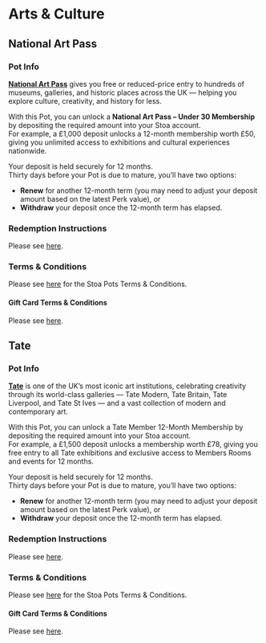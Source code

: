 # Arts & Culture

## National Art Pass

### Pot Info

[**National Art Pass**](https://www.artfund.org/national-art-pass) gives you free or reduced-price entry to hundreds of museums, galleries, and historic places across the UK — helping you explore culture, creativity, and history for less.

With this Pot, you can unlock a **National Art Pass – Under 30 Membership** by depositing the required amount into your Stoa account.\
For example, a £1,000 deposit unlocks a 12-month membership worth £50, giving you unlimited access to exhibitions and cultural experiences nationwide.

Your deposit is held securely for 12 months.\
Thirty days before your Pot is due to mature, you’ll have two options:

* **Renew** for another 12-month term (you may need to adjust your deposit amount based on the latest Perk value), or
* **Withdraw** your deposit once the 12-month term has elapsed.

### Redemption Instructions

Please see [here](../perk-redemption-instructions-list/arts-and-culture.md#national-art-pass).

### Terms & Conditions

Please see [here](https://app.stoa.money/terms-and-conditions) for the Stoa Pots Terms & Conditions.

#### Gift Card Terms & Conditions

Please see [here](https://www.artfund.org/terms-and-conditions/national-art-pass-terms-conditions).

## Tate

### Pot Info

[**Tate**](https://www.tate.org.uk) is one of the UK’s most iconic art institutions, celebrating creativity through its world-class galleries — Tate Modern, Tate Britain, Tate Liverpool, and Tate St Ives — and a vast collection of modern and contemporary art.

With this Pot, you can unlock a Tate Member 12-Month Membership by depositing the required amount into your Stoa account.\
For example, a £1,500 deposit unlocks a membership worth £78, giving you free entry to all Tate exhibitions and exclusive access to Members Rooms and events for 12 months.

Your deposit is held securely for 12 months.\
Thirty days before your Pot is due to mature, you’ll have two options:

* **Renew** for another 12-month term (you may need to adjust your deposit amount based on the latest Perk value), or
* **Withdraw** your deposit once the 12-month term has elapsed.

### Redemption Instructions

Please see [here](../perk-redemption-instructions-list/arts-and-culture.md#tate).

### Terms & Conditions

Please see [here](https://app.stoa.money/terms-and-conditions) for the Stoa Pots Terms & Conditions.

#### Gift Card Terms & Conditions

Please see [here](https://shop.tate.org.uk/termsandconditions.html).
